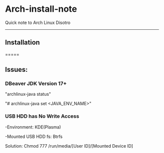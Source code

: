 # Arch-install-note

Quick note to Arch Linux Disotro

----

## Installation

=====

## Issues:

### DBeaver JDK Version 17+ 

"archlinux-java status"

"# archlinux-java set <JAVA_ENV_NAME>"

### USB HDD has No Write Access

 -Environment: KDE(Plasma) 
 
 -Mounted USB HDD fs: Btrfs
 
 Solution: Chmod 777 /run/media/[User ID]/[Mounted Device ID]

 
